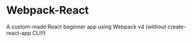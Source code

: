 # Webpack-React

A custom-made React beginner app using Webpack v4 (without create-react-app CLI!!)
